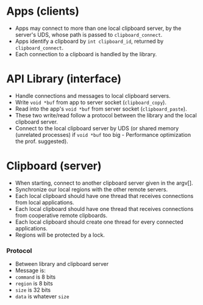 # Apps (clients)
 * Apps may connect to more than one local clipboard server, by the server's UDS, whose path is passed to `clipboard_connect`.
 * Apps identify a clipboard by `int clipboard_id`, returned by `clipboard_connect`.
 * Each connection to a clipboard is handled by the library.

# API Library (interface)
 * Handle connections and messages to local clipboard servers.
 * Write `void *buf` from app to server socket (`clipboard_copy`).
 * Read into the app's `void *buf` from server socket (`clipboard_paste`).
 * These two write/read follow a protocol between the library and the local clipboard server.
 * Connect to the local clipboard server by UDS (or shared memory (unrelated processes) if `void *buf` too big - Performance optimization the prof. suggested).

# Clipboard (server)
 * When starting, connect to another clipboard server given in the argv[].
 * Synchronize our local regions with the other remote servers.
 * Each local clipboard should have one thread that receives connections from local applications.
 * Each local clipboard should have one thread that receives connections from cooperative remote clipboards.
 * Each local clipboard should create one thread for every connected applications.
 * Regions will be protected by a lock.

### Protocol
 * Between library and clipboard server
 * Message is: <command><region><size><data>
 * `command` is 8 bits
 * `region` is 8 bits
 * `size` is 32 bits
 * `data` is whatever `size`
